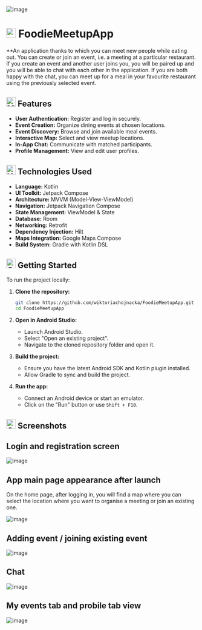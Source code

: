 ![image](https://github.com/wiktoriachojnacka/FoodieMeetupApp/assets/92918917/3f460385-769b-461c-b015-5a88d2a18f48)

# <img src="https://raw.githubusercontent.com/Tarikul-Islam-Anik/Animated-Fluent-Emojis/master/Emojis/Food/Fork%20and%20Knife%20with%20Plate.png" alt="Fork and Knife with Plate" width="25" height="25" /> FoodieMeetupApp

**An application thanks to which you can meet new people while eating out. You can create or join an event, i.e. a meeting at a particular restaurant. If you create an event and another user joins you, you will be paired up and you will be able to chat with each other in the application. If you are both happy with the chat, you can meet up for a meal in your favourite restaurant using the previously selected event.

## <img src="https://raw.githubusercontent.com/Tarikul-Islam-Anik/Animated-Fluent-Emojis/master/Emojis/Objects/Mobile%20Phone.png" alt="Mobile Phone" width="25" height="25" />  Features

- **User Authentication:** Register and log in securely.
- **Event Creation:** Organize dining events at chosen locations.
- **Event Discovery:** Browse and join available meal events.
- **Interactive Map:** Select and view meetup locations.
- **In-App Chat:** Communicate with matched participants.
- **Profile Management:** View and edit user profiles.

## <img src="https://raw.githubusercontent.com/Tarikul-Islam-Anik/Animated-Fluent-Emojis/master/Emojis/Objects/Hammer%20and%20Wrench.png" alt="Hammer and Wrench" width="25" height="25" />  Technologies Used

- **Language:** Kotlin
- **UI Toolkit:** Jetpack Compose
- **Architecture:** MVVM (Model-View-ViewModel)
- **Navigation:** Jetpack Navigation Compose
- **State Management:** ViewModel & State
- **Database:** Room
- **Networking:** Retrofit
- **Dependency Injection:** Hilt
- **Maps Integration:** Google Maps Compose
- **Build System:** Gradle with Kotlin DSL

## <img src="https://raw.githubusercontent.com/Tarikul-Islam-Anik/Animated-Fluent-Emojis/master/Emojis/Symbols/Check%20Mark%20Button.png" alt="Check Mark Button" width="25" height="25" />  Getting Started

To run the project locally:

1. **Clone the repository:**

    ```bash
    git clone https://github.com/wiktoriachojnacka/FoodieMeetupApp.git
    cd FoodieMeetupApp
    ```

2. **Open in Android Studio:**

    - Launch Android Studio.
    - Select "Open an existing project".
    - Navigate to the cloned repository folder and open it.

3. **Build the project:**

    - Ensure you have the latest Android SDK and Kotlin plugin installed.
    - Allow Gradle to sync and build the project.

4. **Run the app:**

    - Connect an Android device or start an emulator.
    - Click on the "Run" button or use `Shift + F10`.

## <img src="https://raw.githubusercontent.com/Tarikul-Islam-Anik/Animated-Fluent-Emojis/master/Emojis/Objects/Camera%20with%20Flash.png" alt="Camera with Flash" width="25" height="25" />  Screenshots


## Login and registration screen

![image](https://github.com/wiktoriachojnacka/FoodieMeetupApp/assets/92918917/03c6419c-217a-4d39-8d44-a0cb3900678e)

## App main page appearance after launch

On the home page, after logging in, you will find a map where you can select the location where you want to organise a meeting or join an existing one.

![image](https://github.com/wiktoriachojnacka/FoodieMeetupApp/assets/92918917/f3bdb77e-4161-47f0-8089-4453c588d7d1)

## Adding event / joining existing event

![image](https://github.com/wiktoriachojnacka/FoodieMeetupApp/assets/92918917/92f5cc07-99cf-4e8b-8931-cdf30cbed769)

## Chat
![image](https://github.com/wiktoriachojnacka/FoodieMeetupApp/assets/92918917/7adf298d-57a7-4b72-bbbb-31927b613697)

## My events tab and probile tab view
![image](https://github.com/wiktoriachojnacka/FoodieMeetupApp/assets/92918917/96ea0e6b-2331-4b45-89d2-266faf1c693d)

